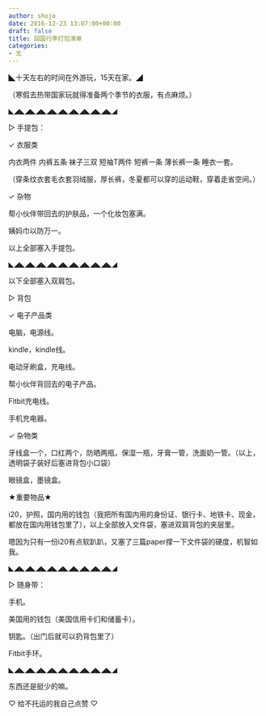 ```yaml
---
author: shojo
date: 2016-12-23 13:07:00+00:00
draft: false
title: 回国行李打包清单
categories:
- 无
---
```


◣十天左右的时间在外游玩，15天在家。◢

（寒假去热带国家玩就得准备两个季节的衣服，有点麻烦。）

◣◢◣◢◣◢◣◢◣◢◣◢◣◢◣◢◣◢◣◢

▷ 手提包：

✓ 衣服类

内衣两件 内裤五条 袜子三双  短袖T两件 短裤一条 薄长裤一条 睡衣一套。

（穿条纹衣套毛衣套羽绒服，厚长裤，冬夏都可以穿的运动鞋，穿着走省空间。）

✓ 杂物

帮小伙伴带回去的护肤品，一个化妆包塞满。

姨妈巾以防万一。

以上全部塞入手提包。

◣◢◣◢◣◢◣◢◣◢◣◢◣◢◣◢◣◢◣◢

以下全部塞入双肩包。

▷ 背包

✓ 电子产品类

电脑，电源线。

kindle，kindle线。

电动牙刷盒，充电线。

帮小伙伴背回去的电子产品。

Fitbit充电线。

手机充电器。

✓ 杂物类

牙线盒一个，口红两个，防晒两瓶，保湿一瓶，牙膏一管，洗面奶一管。（以上，透明袋子装好后塞进背包小口袋）

眼镜盒，墨镜盒。

★重要物品★

i20，护照，国内用的钱包（我把所有国内用的身份证、银行卡、地铁卡、现金，都放在国内用钱包里了），以上全部放入文件袋，塞进双肩背包的夹层里。

嗯因为只有一份i20有点软趴趴，又塞了三篇paper撑一下文件袋的硬度，机智如我。

◣◢◣◢◣◢◣◢◣◢◣◢◣◢◣◢◣◢◣◢

▷ 随身带：

手机。

美国用的钱包（美国信用卡们和储蓄卡）。

钥匙。（出门后就可以扔背包里了）

Fitbit手环。

◣◢◣◢◣◢◣◢◣◢◣◢◣◢◣◢◣◢◣◢

东西还是挺少的嘛。

♡ 给不托运的我自己点赞 ♡
